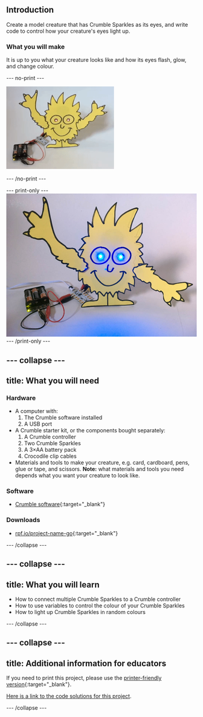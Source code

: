 ## Introduction

Create a model creature that has Crumble Sparkles as its eyes, and write code to control how your creature's eyes light up.

### What you will make

It is up to you what your creature looks like and how its eyes flash, glow, and change colour.

--- no-print ---

![Complete project GIF](images/finsihed_creature.gif)

--- /no-print ---

--- print-only ---
![Complete project](images/finsihed_creature.png)
--- /print-only ---

--- collapse ---
---
title: What you will need
---
### Hardware

+ A computer with:
    1. The Crumble software installed
    1. A USB port
+ A Crumble starter kit, or the components bought separately:
    1. A Crumble controller
    1. Two Crumble Sparkles
    1. A 3×AA battery pack
    1. Crocodile clip cables
+ Materials and tools to make your creature, e.g. card, cardboard, pens, glue or tape, and scissors. **Note:** what materials and tools you need depends what you want your creature to look like.

### Software

+ [Crumble software](https://redfernelectronics.co.uk/crumble-software/){:target="_blank"}

### Downloads

+ [rpf.io/project-name-go](http://rpf.io/make-crumble-sparkle-creature-go){:target="_blank"}

--- /collapse ---

--- collapse ---
---
title: What you will learn
---

+ How to connect multiple Crumble Sparkles to a Crumble controller
+ How to use variables to control the colour of your Crumble Sparkles
+ How to light up Crumble Sparkles in random colours

--- /collapse ---

--- collapse ---
---
title: Additional information for educators
---

If you need to print this project, please use the [printer-friendly version](https://projects.raspberrypi.org/en/projects/make-crumble-sparkle-creature-go/print){:target="_blank"}.

[Here is a link to the code solutions for this project](http://rpf.io/p/en/make-crumble-sparkle-creature-get).

--- /collapse ---
